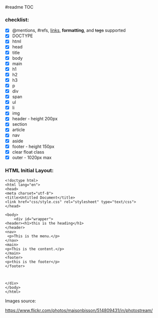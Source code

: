 #readme
TOC


### checklist:

- [X] @mentions, #refs, [links](), **formatting**, and <del>tags</del> supported
- [X] DOCTYPE
- [X] html
- [X]  head
- [X] title
- [X] body
- [X] main  
- [X] h1
- [X] h2
- [X] h3
- [X] p
- [X] div
- [X] span
- [X] ul
- [X] li
- [X] img
- [X] header - height 200px 
- [X] section
- [X] article
- [X] nav
- [X] aside
- [X] footer - height 150px
- [X] clear float class
- [X] outer - 1020px max

### HTML Initial Layout:




```
<!doctype html>
<html lang="en">
<head>
<meta charset="utf-8">
<title>Untitled Document</title>
<link href="css/style.css" rel="stylesheet" type="text/css">
</head>

<body>
	<div id="wrapper">
<header><h1>this is the heading</h1>
</header>
<nav>
 <p>This is the menu.</p>	
</nav>
<main>
<p>This is the content.</p>	
</main>
<footer>
<p>this is the footer</p>	
</footer>	
	

		
</div> 
</body>
</html>

```



Images source:

https://www.flickr.com/photos/maisonbisson/514809431/in/photostream/


